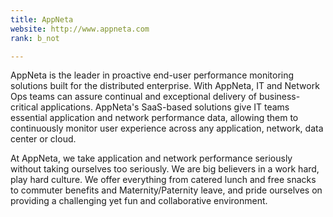 ```yaml
---
title: AppNeta
website: http://www.appneta.com
rank: b_not

---
```


AppNeta is the leader in proactive end-user performance monitoring solutions built for the distributed enterprise. With AppNeta, IT and Network Ops teams can assure continual and exceptional delivery of business-critical applications. AppNeta's SaaS-based solutions give IT teams essential application and network performance data, allowing them to continuously monitor user experience across any application, network, data center or cloud. 

At AppNeta, we take application and network performance seriously without taking ourselves too seriously. We are big believers in a work hard, play hard culture. We offer everything from catered lunch and free snacks to commuter benefits and Maternity/Paternity leave, and pride ourselves on providing a challenging yet fun and collaborative environment.
